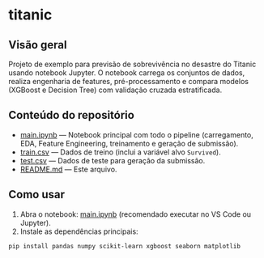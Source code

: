 # titanic

## Visão geral
Projeto de exemplo para previsão de sobrevivência no desastre do Titanic usando notebook Jupyter. O notebook carrega os conjuntos de dados, realiza engenharia de features, pré-processamento e compara modelos (XGBoost e Decision Tree) com validação cruzada estratificada.

## Conteúdo do repositório
- [main.ipynb](main.ipynb) — Notebook principal com todo o pipeline (carregamento, EDA, Feature Engineering, treinamento e geração de submissão).
- [train.csv](train.csv) — Dados de treino (inclui a variável alvo `Survived`).
- [test.csv](test.csv) — Dados de teste para geração da submissão.
- [README.md](README.md) — Este arquivo.

## Como usar
1. Abra o notebook: [main.ipynb](main.ipynb) (recomendado executar no VS Code ou Jupyter).
2. Instale as dependências principais:
```sh
pip install pandas numpy scikit-learn xgboost seaborn matplotlib